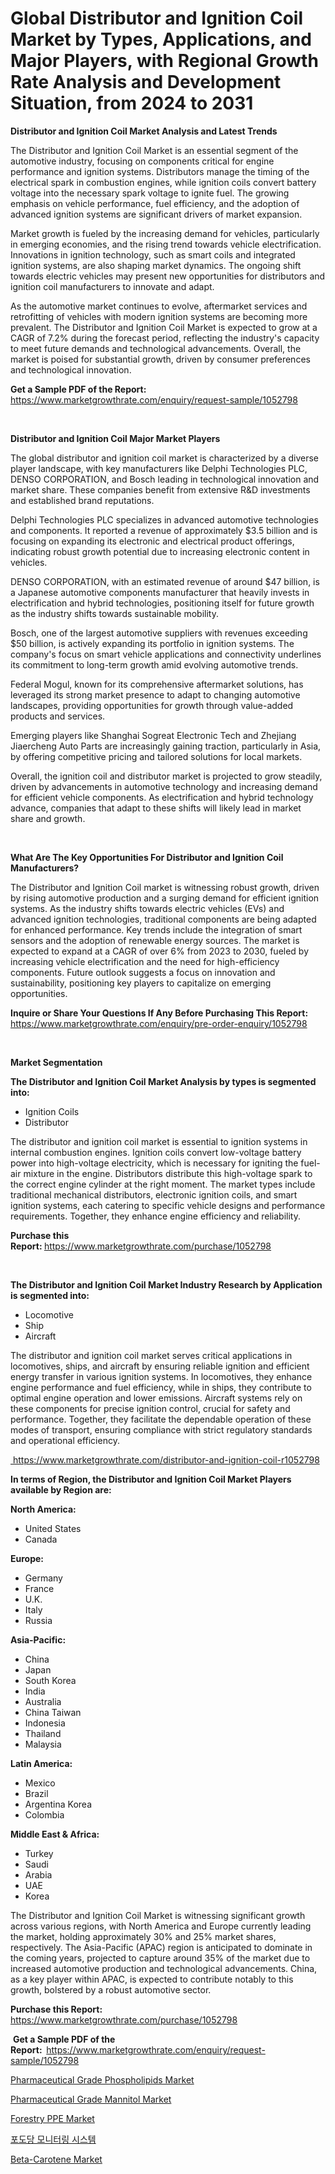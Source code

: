 <p><h1>Global Distributor and Ignition Coil Market by Types, Applications, and Major Players, with Regional Growth Rate Analysis and Development Situation, from 2024 to 2031</h1></p><p><strong>Distributor and Ignition Coil Market Analysis and Latest Trends</strong></p>
<p><p>The Distributor and Ignition Coil Market is an essential segment of the automotive industry, focusing on components critical for engine performance and ignition systems. Distributors manage the timing of the electrical spark in combustion engines, while ignition coils convert battery voltage into the necessary spark voltage to ignite fuel. The growing emphasis on vehicle performance, fuel efficiency, and the adoption of advanced ignition systems are significant drivers of market expansion.</p><p>Market growth is fueled by the increasing demand for vehicles, particularly in emerging economies, and the rising trend towards vehicle electrification. Innovations in ignition technology, such as smart coils and integrated ignition systems, are also shaping market dynamics. The ongoing shift towards electric vehicles may present new opportunities for distributors and ignition coil manufacturers to innovate and adapt.</p><p>As the automotive market continues to evolve, aftermarket services and retrofitting of vehicles with modern ignition systems are becoming more prevalent. The Distributor and Ignition Coil Market is expected to grow at a CAGR of 7.2% during the forecast period, reflecting the industry's capacity to meet future demands and technological advancements. Overall, the market is poised for substantial growth, driven by consumer preferences and technological innovation.</p></p>
<p><strong>Get a Sample PDF of the Report:&nbsp;</strong> <a href="https://www.marketgrowthrate.com/enquiry/request-sample/1052798">https://www.marketgrowthrate.com/enquiry/request-sample/1052798</a></p>
<p>&nbsp;</p>
<p><strong>Distributor and Ignition Coil Major Market Players</strong></p>
<p><p>The global distributor and ignition coil market is characterized by a diverse player landscape, with key manufacturers like Delphi Technologies PLC, DENSO CORPORATION, and Bosch leading in technological innovation and market share. These companies benefit from extensive R&D investments and established brand reputations.</p><p>Delphi Technologies PLC specializes in advanced automotive technologies and components. It reported a revenue of approximately $3.5 billion and is focusing on expanding its electronic and electrical product offerings, indicating robust growth potential due to increasing electronic content in vehicles.</p><p>DENSO CORPORATION, with an estimated revenue of around $47 billion, is a Japanese automotive components manufacturer that heavily invests in electrification and hybrid technologies, positioning itself for future growth as the industry shifts towards sustainable mobility.</p><p>Bosch, one of the largest automotive suppliers with revenues exceeding $50 billion, is actively expanding its portfolio in ignition systems. The company's focus on smart vehicle applications and connectivity underlines its commitment to long-term growth amid evolving automotive trends.</p><p>Federal Mogul, known for its comprehensive aftermarket solutions, has leveraged its strong market presence to adapt to changing automotive landscapes, providing opportunities for growth through value-added products and services.</p><p>Emerging players like Shanghai Sogreat Electronic Tech and Zhejiang Jiaercheng Auto Parts are increasingly gaining traction, particularly in Asia, by offering competitive pricing and tailored solutions for local markets.</p><p>Overall, the ignition coil and distributor market is projected to grow steadily, driven by advancements in automotive technology and increasing demand for efficient vehicle components. As electrification and hybrid technology advance, companies that adapt to these shifts will likely lead in market share and growth.</p></p>
<p>&nbsp;</p>
<p><strong>What Are The Key Opportunities For Distributor and Ignition Coil Manufacturers?</strong></p>
<p><p>The Distributor and Ignition Coil market is witnessing robust growth, driven by rising automotive production and a surging demand for efficient ignition systems. As the industry shifts towards electric vehicles (EVs) and advanced ignition technologies, traditional components are being adapted for enhanced performance. Key trends include the integration of smart sensors and the adoption of renewable energy sources. The market is expected to expand at a CAGR of over 6% from 2023 to 2030, fueled by increasing vehicle electrification and the need for high-efficiency components. Future outlook suggests a focus on innovation and sustainability, positioning key players to capitalize on emerging opportunities.</p></p>
<p><strong>Inquire or Share Your Questions If Any Before Purchasing This Report:</strong> <a href="https://www.marketgrowthrate.com/enquiry/pre-order-enquiry/1052798">https://www.marketgrowthrate.com/enquiry/pre-order-enquiry/1052798</a></p>
<p>&nbsp;</p>
<p><strong>Market Segmentation</strong></p>
<p><strong>The Distributor and Ignition Coil Market Analysis by types is segmented into:</strong></p>
<p><ul><li>Ignition Coils</li><li>Distributor</li></ul></p>
<p><p>The distributor and ignition coil market is essential to ignition systems in internal combustion engines. Ignition coils convert low-voltage battery power into high-voltage electricity, which is necessary for igniting the fuel-air mixture in the engine. Distributors distribute this high-voltage spark to the correct engine cylinder at the right moment. The market types include traditional mechanical distributors, electronic ignition coils, and smart ignition systems, each catering to specific vehicle designs and performance requirements. Together, they enhance engine efficiency and reliability.</p></p>
<p><strong>Purchase this Report:&nbsp;</strong><a href="https://www.marketgrowthrate.com/purchase/1052798">https://www.marketgrowthrate.com/purchase/1052798</a></p>
<p>&nbsp;</p>
<p><strong>The Distributor and Ignition Coil Market Industry Research by Application is segmented into:</strong></p>
<p><ul><li>Locomotive</li><li>Ship</li><li>Aircraft</li></ul></p>
<p><p>The distributor and ignition coil market serves critical applications in locomotives, ships, and aircraft by ensuring reliable ignition and efficient energy transfer in various ignition systems. In locomotives, they enhance engine performance and fuel efficiency, while in ships, they contribute to optimal engine operation and lower emissions. Aircraft systems rely on these components for precise ignition control, crucial for safety and performance. Together, they facilitate the dependable operation of these modes of transport, ensuring compliance with strict regulatory standards and operational efficiency.</p></p>
<p><a href="https://www.marketgrowthrate.com/distributor-and-ignition-coil-r1052798">&nbsp;https://www.marketgrowthrate.com/distributor-and-ignition-coil-r1052798</a></p>
<p><strong>In terms of Region, the Distributor and Ignition Coil Market Players available by Region are:</strong></p>
<p>
    <p> <strong> North America: </strong>
        <ul>
            <li>United States</li>
            <li>Canada</li>
        </ul>
        </p> 
    <p> <strong> Europe: </strong>
        <ul>
            <li>Germany</li>
            <li>France</li>
            <li>U.K.</li>
            <li>Italy</li>
            <li>Russia</li>
        </ul>
        </p> 
    <p> <strong> Asia-Pacific: </strong>
        <ul>
            <li>China</li>
            <li>Japan</li>
            <li>South Korea</li>
            <li>India</li>
            <li>Australia</li>
            <li>China Taiwan</li>
            <li>Indonesia</li>
            <li>Thailand</li>
            <li>Malaysia</li>
        </ul>
        </p> 
    <p> <strong> Latin America: </strong>
        <ul>
            <li>Mexico</li>
            <li>Brazil</li>
            <li>Argentina Korea</li>
            <li>Colombia</li>
        </ul>
        </p> 
    <p> <strong> Middle East & Africa: </strong>
        <ul>
            <li>Turkey</li>
            <li>Saudi</li>
            <li>Arabia</li>
            <li>UAE</li>
            <li>Korea</li>
        </ul>
    </p>
    </p>
<p><p>The Distributor and Ignition Coil Market is witnessing significant growth across various regions, with North America and Europe currently leading the market, holding approximately 30% and 25% market shares, respectively. The Asia-Pacific (APAC) region is anticipated to dominate in the coming years, projected to capture around 35% of the market due to increased automotive production and technological advancements. China, as a key player within APAC, is expected to contribute notably to this growth, bolstered by a robust automotive sector.</p></p>
<p><strong>Purchase this Report: </strong><a href="https://www.marketgrowthrate.com/purchase/1052798">https://www.marketgrowthrate.com/purchase/1052798</a></p>
<p>&nbsp;<strong>Get a Sample PDF of the Report:&nbsp;&nbsp;</strong><a href="https://www.marketgrowthrate.com/enquiry/request-sample/1052798">https://www.marketgrowthrate.com/enquiry/request-sample/1052798</a></p>
<p><strong></strong></p>
<p><p><a href="https://issuu.com/reportprime-2/docs/pharmaceutical-grade-phospholipids-_adcca485584e96">Pharmaceutical Grade Phospholipids Market</a></p><p><a href="https://issuu.com/reportprime-2/docs/pharmaceutical-grade-mannitol-marke_4c2d84e9e2b5fa">Pharmaceutical Grade Mannitol Market</a></p><p><a href="https://www.linkedin.com/pulse/what-growth-drivers-forestry-ppe-market-comprehensive-study-products-cshae">Forestry PPE Market</a></p><p><a href="https://github.com/sougarounis/Market-Research-Report-List-6/blob/main/455917114490.md">포도당 모니터링 시스템</a></p><p><a href="https://medium.com/@jennaduke56/the-role-of-beta-carotene-market-applications-food-and-beverages-feed-supplement-cosmetic-b34d566b608a">Beta-Carotene Market</a></p></p>
